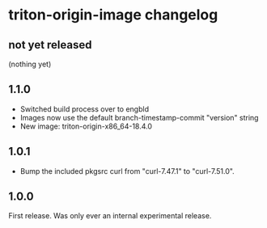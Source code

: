 # triton-origin-image changelog

## not yet released

(nothing yet)

## 1.1.0

- Switched build process over to engbld
- Images now use the default branch-timestamp-commit "version" string
- New image: triton-origin-x86_64-18.4.0

## 1.0.1

- Bump the included pkgsrc curl from "curl-7.47.1" to "curl-7.51.0".

## 1.0.0

First release. Was only ever an internal experimental release.
